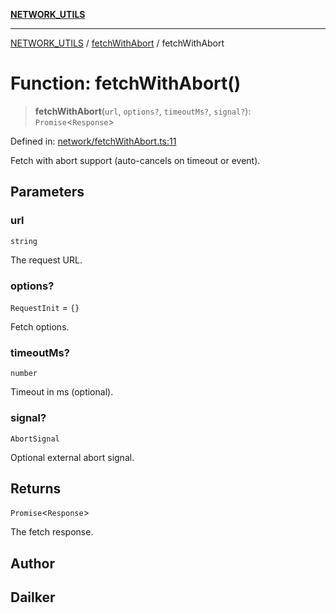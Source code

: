 [**NETWORK_UTILS**](../../README.md)

***

[NETWORK_UTILS](../../README.md) / [fetchWithAbort](../README.md) / fetchWithAbort

# Function: fetchWithAbort()

> **fetchWithAbort**(`url`, `options?`, `timeoutMs?`, `signal?`): `Promise`\<`Response`\>

Defined in: [network/fetchWithAbort.ts:11](https://github.com/dailker/everyutil-js/blob/7799f3f003cb23f425be3f1c83c38483e2648188/src/network/fetchWithAbort.ts#L11)

Fetch with abort support (auto-cancels on timeout or event).

## Parameters

### url

`string`

The request URL.

### options?

`RequestInit` = `{}`

Fetch options.

### timeoutMs?

`number`

Timeout in ms (optional).

### signal?

`AbortSignal`

Optional external abort signal.

## Returns

`Promise`\<`Response`\>

The fetch response.

## Author

## Dailker
